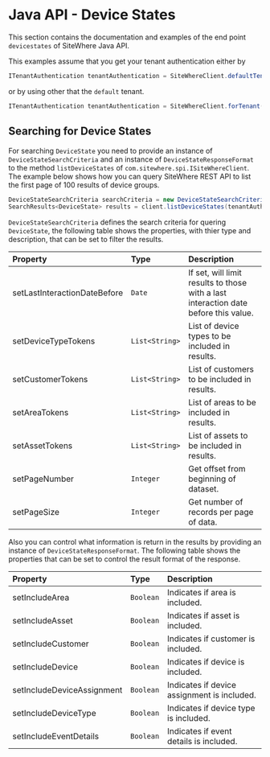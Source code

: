 # Java API - Device States

<Seo/>

This section contains the documentation and examples of the end point `devicestates` of SiteWhere Java API.

This examples assume that you get your tenant authentication either by

```java
ITenantAuthentication tenantAuthentication = SiteWhereClient.defaultTenant();
```

or by using other that the `default` tenant.

```java
ITenantAuthentication tenantAuthentication = SiteWhereClient.forTenant("token", "auth");
```

## Searching for Device States

For searching `DeviceState` you need to provide an instance of `DeviceStateSearchCriteria` and an instance of `DeviceStateResponseFormat` to the method
`listDeviceStates` of `com.sitewhere.spi.ISiteWhereClient`. The example below shows how you can query SiteWhere REST API to list the first
page of 100 results of device groups.

```java
DeviceStateSearchCriteria searchCriteria = new DeviceStateSearchCriteria(1, 100);
SearchResults<DeviceState> results = client.listDeviceStates(tenantAuthentication, searchCriteria);
```

`DeviceStateSearchCriteria` defines the search criteria for quering `DeviceState`, the following table shows the properties, with
thier type and description, that can be set to filter the results.

| Property                     | Type           | Description                                                                         |
| :--------------------------- | :------------- | :---------------------------------------------------------------------------------- |
| setLastInteractionDateBefore | `Date`         | If set, will limit results to those with a last interaction date before this value. |
| setDeviceTypeTokens          | `List<String>` | List of device types to be included in results.                                     |
| setCustomerTokens            | `List<String>` | List of customers to be included in results.                                        |
| setAreaTokens                | `List<String>` | List of areas to be included in results.                                            |
| setAssetTokens               | `List<String>` | List of assets to be included in results.                                           |
| setPageNumber                | `Integer`      | Get offset from beginning of dataset.                                               |
| setPageSize                  | `Integer`      | Get number of records per page of data.                                             |

Also you can control what information is return in the results by providing an instance of `DeviceStateResponseFormat`.
The following table shows the properties that can be set to control the result format of the response.

| Property                   | Type      | Description                                 |
| :------------------------- | :-------- | :------------------------------------------ |
| setIncludeArea             | `Boolean` | Indicates if area is included.              |
| setIncludeAsset            | `Boolean` | Indicates if asset is included.             |
| setIncludeCustomer         | `Boolean` | Indicates if customer is included.          |
| setIncludeDevice           | `Boolean` | Indicates if device is included.            |
| setIncludeDeviceAssignment | `Boolean` | Indicates if device assignment is included. |
| setIncludeDeviceType       | `Boolean` | Indicates if device type is included.       |
| setIncludeEventDetails     | `Boolean` | Indicates if event details is included.     |
